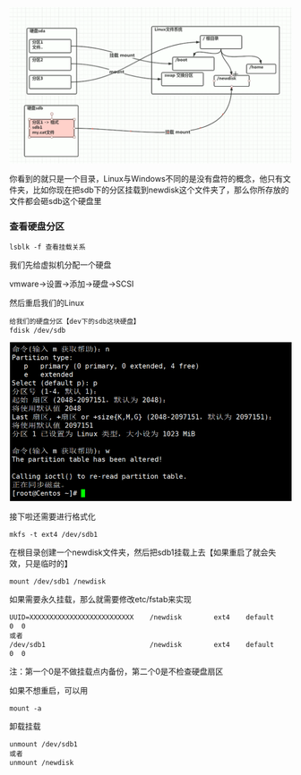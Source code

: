 ![image-20221202161523872](image/20.Linux%E5%88%86%E5%8C%BA/image-20221202161523872.png)

你看到的就只是一个目录，Linux与Windows不同的是没有盘符的概念，他只有文件夹，比如你现在把sdb下的分区挂载到newdisk这个文件夹了，那么你所存放的文件都会砸sdb这个硬盘里



### 查看硬盘分区

```
lsblk -f 查看挂载关系
```

我们先给虚拟机分配一个硬盘

vmware→设置→添加→硬盘→SCSI

然后重启我们的Linux

```
给我们的硬盘分区【dev下的sdb这块硬盘】
fdisk /dev/sdb
```

![image-20221202160828996](image/20.Linux%E5%88%86%E5%8C%BA/image-20221202160828996.png)

接下啦还需要进行格式化

```
mkfs -t ext4 /dev/sdb1
```

在根目录创建一个newdisk文件夹，然后把sdb1挂载上去【如果重启了就会失效，只是临时的】

```
mount /dev/sdb1 /newdisk
```

如果需要永久挂载，那么就需要修改etc/fstab来实现

```
UUID=XXXXXXXXXXXXXXXXXXXXXXXXXX    /newdisk        ext4    default    0  0
或者
/dev/sdb1                          /newdisk        ext4    default    0  0
```

注：第一个0是不做挂载点内备份，第二个0是不检查硬盘扇区

如果不想重启，可以用

```
mount -a
```



卸载挂载

```
unmount /dev/sdb1
或者
unmount /newdisk
```

